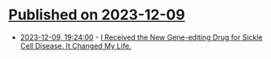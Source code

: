 # [Published on 2023-12-09](index.md)

* [2023-12-09, 19:24:00](https://soylentnews.org/article.pl?sid=23/12/09/0340204&from=rss) - [I Received the New Gene-editing Drug for Sickle Cell Disease. It Changed My Life.](https://soylentnews.org/article.pl?sid=23/12/09/0340204&from=rss)
